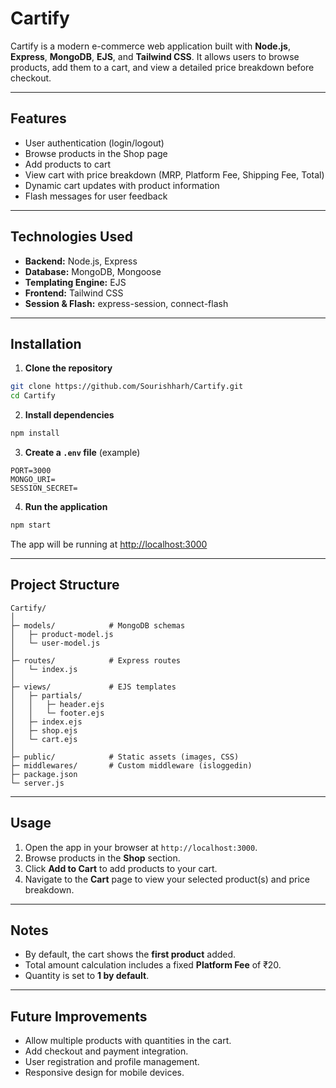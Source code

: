 
# Cartify

Cartify is a modern e-commerce web application built with **Node.js**, **Express**, **MongoDB**, **EJS**, and **Tailwind CSS**. It allows users to browse products, add them to a cart, and view a detailed price breakdown before checkout.

---

## Features

* User authentication (login/logout)
* Browse products in the Shop page
* Add products to cart
* View cart with price breakdown (MRP, Platform Fee, Shipping Fee, Total)
* Dynamic cart updates with product information
* Flash messages for user feedback

---

## Technologies Used

* **Backend:** Node.js, Express
* **Database:** MongoDB, Mongoose
* **Templating Engine:** EJS
* **Frontend:** Tailwind CSS
* **Session & Flash:** express-session, connect-flash

---

## Installation

1. **Clone the repository**

```bash
git clone https://github.com/Sourishharh/Cartify.git
cd Cartify
```

2. **Install dependencies**

```bash
npm install
```

3. **Create a `.env` file** (example)

```
PORT=3000
MONGO_URI=
SESSION_SECRET=
```

4. **Run the application**

```bash
npm start
```

The app will be running at [http://localhost:3000](http://localhost:3000)

---

## Project Structure

```
Cartify/
│
├─ models/            # MongoDB schemas
│   ├─ product-model.js
│   └─ user-model.js
│
├─ routes/            # Express routes
│   └─ index.js
│
├─ views/             # EJS templates
│   ├─ partials/
│   │   ├─ header.ejs
│   │   └─ footer.ejs
│   ├─ index.ejs
│   ├─ shop.ejs
│   └─ cart.ejs
│
├─ public/            # Static assets (images, CSS)
├─ middlewares/       # Custom middleware (isloggedin)
├─ package.json
└─ server.js
```

---

## Usage

1. Open the app in your browser at `http://localhost:3000`.
2. Browse products in the **Shop** section.
3. Click **Add to Cart** to add products to your cart.
4. Navigate to the **Cart** page to view your selected product(s) and price breakdown.

---

## Notes

* By default, the cart shows the **first product** added.
* Total amount calculation includes a fixed **Platform Fee** of ₹20.
* Quantity is set to **1 by default**.

---

## Future Improvements

* Allow multiple products with quantities in the cart.
* Add checkout and payment integration.
* User registration and profile management.
* Responsive design for mobile devices.

